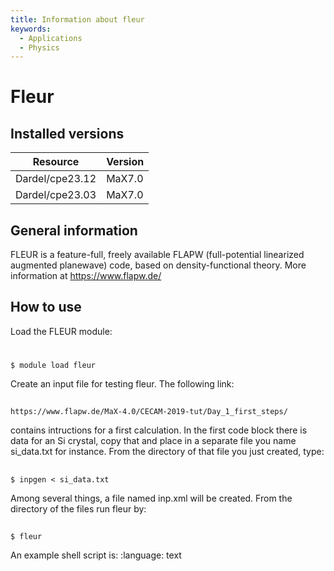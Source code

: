 ```yaml
---
title: Information about fleur
keywords:
  - Applications
  - Physics
---
```

# Fleur

## Installed versions

| Resource | Version |
|---|---|
| Dardel/cpe23.12 | MaX7.0 |
| Dardel/cpe23.03 | MaX7.0 |

## General information

FLEUR is a feature-full, freely available FLAPW (full-potential linearized augmented planewave) code, based on density-functional theory.
More information at https://www.flapw.de/

## How to use

Load the FLEUR module:

# 

```
$ module load fleur
```
Create an input file for testing fleur. The following link:

## 

```
https://www.flapw.de/MaX-4.0/CECAM-2019-tut/Day_1_first_steps/
```
contains intructions for a first calculation. In the first code block there is data for an Si crystal, copy that and place in a separate file you name si_data.txt for instance.
From the directory of that file you just created, type:

## 

```
$ inpgen < si_data.txt
```
Among several things, a file named inp.xml will be created. From the directory of the files run fleur by:

## 

```
$ fleur
```
An example shell script is:
:language: text

